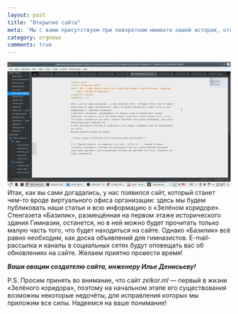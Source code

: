 ```yaml
---
layout: post
title: "Открытие сайта"
meta: 'Мы с вами присутствуем при поворотном моменте нашей истории, открытии сайта "Зелёного коридора".'
category: orgnews
comments: true
---
```

<div class="articleimg"><a rel="simplebox" href="/assets/code_screen_full.png"><img src="/assets/code_screen.png" alt="Работа над сайтом" /></a></div>
Итак, как вы сами догадались, у нас появился сайт, который станет чем-то вроде виртуального офиса организации: здесь мы будем публиковать наши статьи и всю информацию о «Зелёном коридоре».
Стенгазета «Базилик», размещённая на первом этаже исторического здания Гимназии, останется, но в ней можно будет прочитать только малую часть того, что будет находиться на сайте. Однако «Базилик» всё равно необходим, как доска объявлений для гимназистов.
E-mail-рассылка и каналы в социальных сетях будут оповещать вас об обновлениях на сайте.
Желаем приятно провести время!

_**Ваши овации создателю сайта, инженеру Илье Денисьеву!**_

P.S. Просим принять во внимание, что сайт _zelkor.ml_ — первый в жизни «Зелёного коридора», поэтому на начальном этапе его существования возможны некоторые недочёты, для исправления которых мы приложим все силы. Надеемся на ваше понимание!